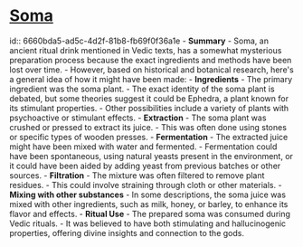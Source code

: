 # [Soma](https://en.wikipedia.org/wiki/Soma_(drink))
id:: 6660bda5-ad5c-4d2f-81b8-fb69f0f36a1e
	- **Summary**
		- Soma, an ancient ritual drink mentioned in Vedic texts, has a somewhat mysterious preparation process because the exact ingredients and methods have been lost over time.
		- However, based on historical and botanical research, here's a general idea of how it might have been made:
	- **Ingredients**
		- The primary ingredient was the soma plant.
		- The exact identity of the soma plant is debated, but some theories suggest it could be Ephedra, a plant known for its stimulant properties.
		- Other possibilities include a variety of plants with psychoactive or stimulant effects.
	- **Extraction**
		- The soma plant was crushed or pressed to extract its juice.
		- This was often done using stones or specific types of wooden presses.
	- **Fermentation**
		- The extracted juice might have been mixed with water and fermented.
		- Fermentation could have been spontaneous, using natural yeasts present in the environment, or it could have been aided by adding yeast from previous batches or other sources.
	- **Filtration**
		- The mixture was often filtered to remove plant residues.
		- This could involve straining through cloth or other materials.
	- **Mixing with other substances**
		- In some descriptions, the soma juice was mixed with other ingredients, such as milk, honey, or barley, to enhance its flavor and effects.
	- **Ritual Use**
		- The prepared soma was consumed during Vedic rituals.
		- It was believed to have both stimulating and hallucinogenic properties, offering divine insights and connection to the gods.